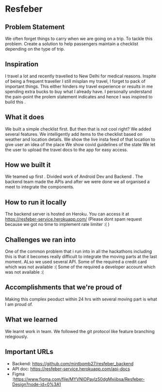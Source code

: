 # Resfeber 
## Problem Statement
We often forget things to carry when we are going on a trip. To tackle this problem. Create a solution to help passengers maintain a checklist depending on the type of trip.
## Inspiration
I travel a lot and recently travelled to New Delhi for medical reasons. Inspite of being a frequent traveller I still misplan my travel, I forget to pack of important things. This either hinders my travel experience or results in me spending extra bucks to buy what I already have. I personally understand the pain-point the prolem statement indicates and hence I was inspired to build this .
## What it does
We built a simple checklist first. But then that is not cool right? We added several features.
We intelligently add items to the checklist based on weather and location details.
We show the live insta feed of that location to give user an idea of the place
We show covid guidelines of the state
We let the user to upload the travel docs to the app for easy access. 
## How we built it
We teamed up first . Divided work of Android Dev and Backend . The backend team made the APIs and after we were done we all organised a meet to integrate the components.
## How to run it locally
The backend server is hosted on Heroku. You can access it at https://resfeber-service.herokuapp.com/ (Please dont spam request because we got no time to implement rate limiter :( )
## Challenges we ran into
One of the common problem that i run into in all the hackathons including this is that it becomes really difficult to integrate the moving parts at the last moment.
ALso we used several API. 
Some of the required a credit card which was not available :(
Some of the required a developer account which was not available :(
## Accomplishments that we're proud of
Making this complex peoduct within 24 hrs with several moving part is what I am proud of.
## What we learned
We learnt work in team. We followed the git protocol like feature branching relegiously. 
## Important URLs
- Backend: https://github.com/mintbomb27/resfeber_backend
- API doc: https://resfeber-service.herokuapp.com/api-docs
- Figma :https://www.figma.com/file/MYVNlOPaylz50dgMxiibsa/Resfeber-Design?node-id=0%3A1
